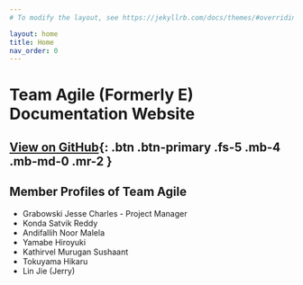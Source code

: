 ```yaml
---
# To modify the layout, see https://jekyllrb.com/docs/themes/#overriding-theme-defaults

layout: home
title: Home
nav_order: 0
---
```

# Team Agile (Formerly E) Documentation Website

[View on GitHub](https://github.com/PBL3-2024/PBL3-2024.github.io){: .btn .btn-primary .fs-5 .mb-4 .mb-md-0 .mr-2 }
---

## Member Profiles of Team Agile 

- Grabowski Jesse Charles - Project Manager
- Konda Satvik Reddy
- Andifallih Noor Malela 
- Yamabe Hiroyuki
- Kathirvel Murugan Sushaant
- Tokuyama Hikaru
- Lin Jie (Jerry)
